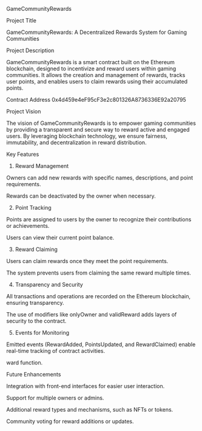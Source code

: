 GameCommunityRewards

Project Title

GameCommunityRewards: A Decentralized Rewards System for Gaming Communities

Project Description

GameCommunityRewards is a smart contract built on the Ethereum blockchain, designed to incentivize and reward users within gaming communities. It allows the creation and management of rewards, tracks user points, and enables users to claim rewards using their accumulated points.

Contract Address
0x4d459e4eF95cF3e2c801326A8736336E92a20795

Project Vision

The vision of GameCommunityRewards is to empower gaming communities by providing a transparent and secure way to reward active and engaged users. By leveraging blockchain technology, we ensure fairness, immutability, and decentralization in reward distribution.

Key Features

1. Reward Management

Owners can add new rewards with specific names, descriptions, and point requirements.

Rewards can be deactivated by the owner when necessary.

2. Point Tracking

Points are assigned to users by the owner to recognize their contributions or achievements.

Users can view their current point balance.

3. Reward Claiming

Users can claim rewards once they meet the point requirements.

The system prevents users from claiming the same reward multiple times.

4. Transparency and Security

All transactions and operations are recorded on the Ethereum blockchain, ensuring transparency.

The use of modifiers like onlyOwner and validReward adds layers of security to the contract.

5. Events for Monitoring

Emitted events (RewardAdded, PointsUpdated, and RewardClaimed) enable real-time tracking of contract activities.


ward function.

Future Enhancements

Integration with front-end interfaces for easier user interaction.

Support for multiple owners or admins.

Additional reward types and mechanisms, such as NFTs or tokens.

Community voting for reward additions or updates.


